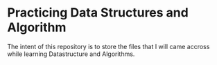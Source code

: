 # Practicing Data Structures and Algorithm

The intent of this repository is to store the files that I will came accross while learning Datastructure and Algorithms.
